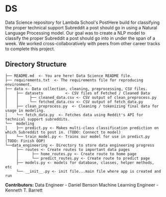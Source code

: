 # DS
Data Science repository for Lambda School's PostHere build for classifying the proper technical support Subreddit a post should go in using a Natural Language Processing model. Our goal was to create a NLP model to classify the proper Subreddit a post should go into in under the span of a week. We worked cross-collaboratively with peers from other career tracks to complete this project.

## Directory Structure
```
├── README.md  <- You are here! Data Science README file.
├── requirements.txt  <- The requirements file for reproducing environment.
├── data <- Data collection, cleaning, preprocessing, CSV files.
│    ├── datasets          <- CSV files of Fetched / Cleaned Data
│    │     ├── cleaned_data.csv <- CSV output of clean_preprocess.py
│    │     └── fetched_data.csv <- CSV output of fetch_data.py
│    ├── clean_preprocess.py  <- Cleaning / tokenizing final data for usage in modeling.
│    └── fetch_data.py  <- Fetches data using Reddit's API for technical support subreddits.
└──  modeling
│    ├── predict.py <- Makes multi-class classification prediction on which Subreddit to post in. (TODO: Connect to model)
│    └── train_model.py <- Trains our model for use in predict.py  (TODO: Finish OOP)
└──data_engineering <- Directory to store data engineering progress
     ├── routes <- Create routes to important data pages
     │      ├── home_routes.py <- Create route to home page
     │      └── predict_routes.py <- Create route to predict page
     ├── models.py <- models for database, classes, helper methods, etc
     └── __init__.py <- init file...main file where app is created and run
```

**Contributors:**
Data Engineer - Daniel Benson
Machine Learning Engineer - Kenneth T. Barrett

